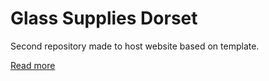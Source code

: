 # Glass Supplies Dorset
Second repository made to host website based on template.

[Read more](journal)

